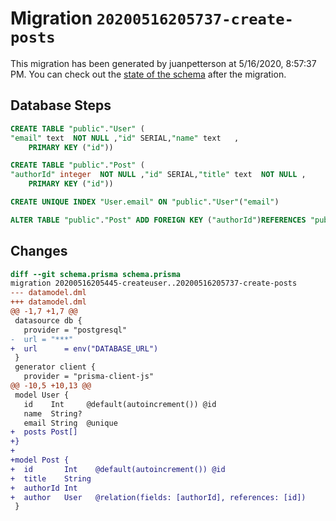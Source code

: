 # Migration `20200516205737-create-posts`

This migration has been generated by juanpetterson at 5/16/2020, 8:57:37 PM.
You can check out the [state of the schema](./schema.prisma) after the migration.

## Database Steps

```sql
CREATE TABLE "public"."User" (
"email" text  NOT NULL ,"id" SERIAL,"name" text   ,
    PRIMARY KEY ("id"))

CREATE TABLE "public"."Post" (
"authorId" integer  NOT NULL ,"id" SERIAL,"title" text  NOT NULL ,
    PRIMARY KEY ("id"))

CREATE UNIQUE INDEX "User.email" ON "public"."User"("email")

ALTER TABLE "public"."Post" ADD FOREIGN KEY ("authorId")REFERENCES "public"."User"("id") ON DELETE CASCADE  ON UPDATE CASCADE
```

## Changes

```diff
diff --git schema.prisma schema.prisma
migration 20200516205445-createuser..20200516205737-create-posts
--- datamodel.dml
+++ datamodel.dml
@@ -1,7 +1,7 @@
 datasource db {
   provider = "postgresql"
-  url = "***"
+  url      = env("DATABASE_URL")
 }
 generator client {
   provider = "prisma-client-js"
@@ -10,5 +10,13 @@
 model User {
   id    Int     @default(autoincrement()) @id
   name  String?
   email String  @unique
+  posts Post[]
+}
+
+model Post {
+  id       Int    @default(autoincrement()) @id
+  title    String
+  authorId Int
+  author   User   @relation(fields: [authorId], references: [id])
 }
```


